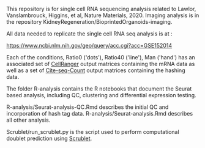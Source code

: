 This repository is for single cell RNA sequencing analysis related to Lawlor, Vanslambrouck, Higgins, et al, Nature Materials, 2020.
Imaging analysis is in the repository KidneyRegeneration/BioprintedOrganoids-imaging.

All data needed to replicate the single cell RNA seq analysis is at :

https://www.ncbi.nlm.nih.gov/geo/query/acc.cgi?acc=GSE152014

Each of the conditions, Ratio0 ('dots'), Ratio40 ('line'), Man ('hand') has an associated set of <a href="https://support.10xgenomics.com/single-cell-gene-expression/software/pipelines/latest/what-is-cell-ranger">CellRanger</a> output matrices containing the mRNA data as well as a set of <a href="https://github.com/Hoohm/CITE-seq-Count">Cite-seq-Count</a> output matrices containing the hashing data.

The folder R-analysis contains the R notebooks that document the Seurat based analysis, including QC, clustering and differential expression testing.

R-analysis/Seurat-analysis-QC.Rmd describes the initial QC and incorporation of hash tag data.
R-analysis/Seurat-analysis.Rmd describes all other analysis.

Scrublet/run_scrublet.py is the script used to perform computational doublet prediction using <a href="https://github.com/AllonKleinLab/scrublet">Scrublet</a>.
